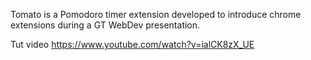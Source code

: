 Tomato is a Pomodoro timer extension developed to introduce chrome extensions during a GT WebDev presentation.

Tut video
https://www.youtube.com/watch?v=ialCK8zX_UE
